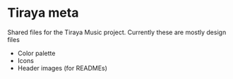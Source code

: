 # Tiraya meta

Shared files for the Tiraya Music project. Currently these are mostly design files

- Color palette
- Icons
- Header images (for READMEs)
